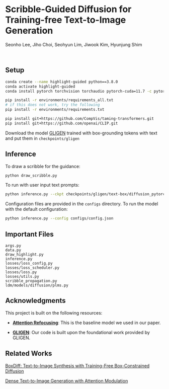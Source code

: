 # Scribble-Guided Diffusion for Training-free Text-to-Image Generation



Seonho Lee, Jiho Choi, Seohyun Lim, Jiwook Kim, Hyunjung Shim<br>

<br/>


## Setup
```bash
conda create --name highlight-guided python==3.8.0
conda activate highlight-guided
conda install pytorch torchvision torchaudio pytorch-cuda=11.7 -c pytorch -c nvidia

pip install -r environments/requirements_all.txt
# if this does not work, try the following
pip install -r environments/requirements.txt

pip install git+https://github.com/CompVis/taming-transformers.git
pip install git+https://github.com/openai/CLIP.git
```

Download the model [GLIGEN](https://huggingface.co/gligen/gligen-generation-text-box/blob/main/diffusion_pytorch_model.bin) trained with box-grounding tokens with text and put them in `checkpoints/gligen`



## Inference 

To draw a scribble for the guidance:
```bash
python draw_scribble.py
```

To run with user input text prompts:
```bash
python inference.py --ckpt checkpoints/gligen/text-box/diffusion_pytorch_model.bin
```

Configuration files are provided in the `configs` directory. To run the model with the default configuration:
```bash
python inference.py --config configs/config.json
```


## Important Files

```
args.py
data.py
draw_highlight.py
inference.py
losses/loss_config.py
losses/loss_scheduler.py
losses/loss.py
losses/utils.py
scribble_propagation.py
ldm/models/diffusion/plms.py
```


## Acknowledgments

This project is built on the following resources:

- [**Attention Refocusing**](https://github.com/Attention-Refocusing/attention-refocusing): This is the baseline model we used in our paper.

- [**GLIGEN**](https://github.com/gligen/GLIGEN): Our code is built upon the foundational work provided by GLIGEN. 




## Related Works

[BoxDiff: Text-to-Image Synthesis with Training-Free Box-Constrained Diffusion](https://github.com/showlab/BoxDiff)

[Dense Text-to-Image Generation with Attention Modulation](https://github.com/naver-ai/DenseDiffusion)
